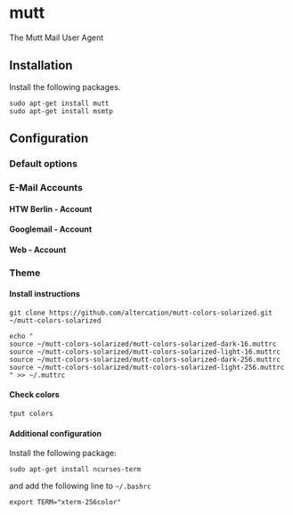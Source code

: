 # mutt
The Mutt Mail User Agent

## Installation
Install the following packages.
```
sudo apt-get install mutt
sudo apt-get install msmtp
```

## Configuration

### Default options


### E-Mail Accounts

#### HTW Berlin - Account

#### Googlemail - Account

#### Web - Account



### Theme

#### Install instructions 

```
git clone https://github.com/altercation/mutt-colors-solarized.git ~/mutt-colors-solarized
```

```
echo "
source ~/mutt-colors-solarized/mutt-colors-solarized-dark-16.muttrc 
source ~/mutt-colors-solarized/mutt-colors-solarized-light-16.muttrc 
source ~/mutt-colors-solarized/mutt-colors-solarized-dark-256.muttrc 
source ~/mutt-colors-solarized/mutt-colors-solarized-light-256.muttrc
" >> ~/.muttrc

```

#### Check colors
```
tput colors
```

#### Additional configuration
Install the following package:
```
sudo apt-get install ncurses-term
```
and add the following line to `~/.bashrc`
```
export TERM="xterm-256color"
```
